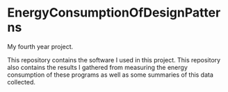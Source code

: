 # EnergyConsumptionOfDesignPatterns
My fourth year project.

This repository contains the software I used in this project.
This repository also contains the results I gathered from measuring the energy consumption of these programs as well as some summaries of this data collected.
